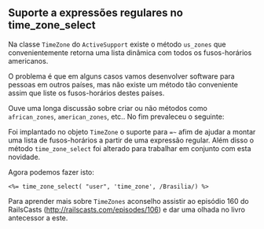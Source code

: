 ## Suporte a expressões regulares no time_zone_select

Na classe `TimeZone` do `ActiveSupport` existe o método `us_zones` que convenientemente retorna uma lista dinâmica com todos os fusos-horários americanos.

O problema é que em alguns casos vamos desenvolver software para pessoas em outros países, mas não existe um método tão conveniente assim que liste os fusos-horários destes países.

Ouve uma longa discussão sobre criar ou não métodos como `african_zones`, `american_zones`, etc.. No fim prevaleceu o seguinte:

Foi implantado no objeto `TimeZone` o suporte para `=~` afim de ajudar a montar uma lista de fusos-horários a partir de uma expressão regular. Além disso o método `time_zone_select` foi alterado para trabalhar em conjunto com esta novidade.

Agora podemos fazer isto:

	<%= time_zone_select( "user", 'time_zone', /Brasilia/) %>

Para aprender mais sobre `TimeZones` aconselho assistir ao episódio 160 do RailsCasts (http://railscasts.com/episodes/106) e dar uma olhada no livro antecessor a este.
